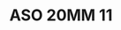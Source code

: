 ---
title: ASO 20MM 11
date: 
draft: false

# descripcion
description : Anillo de plata 925.

materials: Plata 925

color: 

dimensions: 20.5mm diámetro

code: 05-23-1397

type: "Anillos"

categories: []

price: $6.110,00

price_eftvo: $5.190,00

# Images
# first image will be shown in the product page
images:
  # - image: "images/path_to_image"
  # La ubicacion de las imagenes es imagenes/Anillos/Anillos.Solo Plata/05-23-1397-aso-20mm-11
  - image: "./images/anillos/solo_plata/05-23-1397-aso-20mm-11.jpg"
---